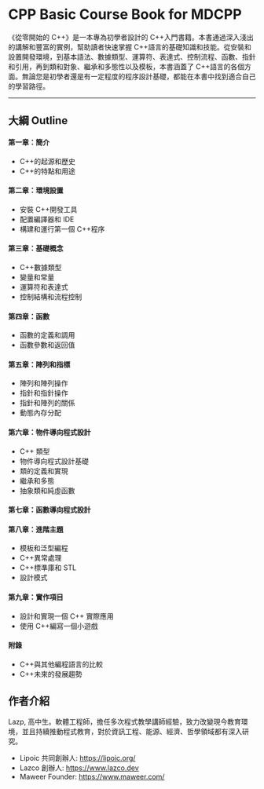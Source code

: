 # CPP Basic Course Book for MDCPP

《從零開始的 C++》是一本專為初學者設計的 C++入門書籍。本書通過深入淺出的講解和豐富的實例，幫助讀者快速掌握 C++語言的基礎知識和技能。從安裝和設置開發環境，到基本語法、數據類型、運算符、表達式、控制流程、函數、指針和引用，再到類和對象、繼承和多態性以及模板，本書涵蓋了 C++語言的各個方面。無論您是初學者還是有一定程度的程序設計基礎，都能在本書中找到適合自己的學習路徑。

---

## 大綱 Outline

#### 第一章：簡介

- C++的起源和歷史
- C++的特點和用途

#### 第二章：環境設置

- 安裝 C++開發工具
- 配置編譯器和 IDE
- 構建和運行第一個 C++程序

#### 第三章：基礎概念

- C++數據類型
- 變量和常量
- 運算符和表達式
- 控制結構和流程控制

#### 第四章：函數

- 函數的定義和調用
- 函數參數和返回值

#### 第五章：陣列和指標

- 陣列和陣列操作
- 指針和指針操作
- 指針和陣列的關係
- 動態內存分配

#### 第六章：物件導向程式設計

- C++ 類型
- 物件導向程式設計基礎
- 類的定義和實現
- 繼承和多態
- 抽象類和純虛函數

#### 第七章：函數導向程式設計

#### 第八章：進階主題

- 模板和泛型編程
- C++異常處理
- C++標準庫和 STL
- 設計模式

#### 第九章：實作項目

- 設計和實現一個 C++ 實際應用
- 使用 C++編寫一個小遊戲

#### 附錄

- C++與其他編程語言的比較
- C++未來的發展趨勢

## 作者介紹

Lazp, 高中生。軟體工程師，擔任多次程式教學講師經驗，致力改變現今教育環境，並且持續推動程式教育，對於資訊工程、能源、經濟、哲學領域都有深入研究。

- Lipoic 共同創辦人: https://lipoic.org/
- Lazco 創辦人: https://www.lazco.dev
- Maweer Founder: https://www.maweer.com/
